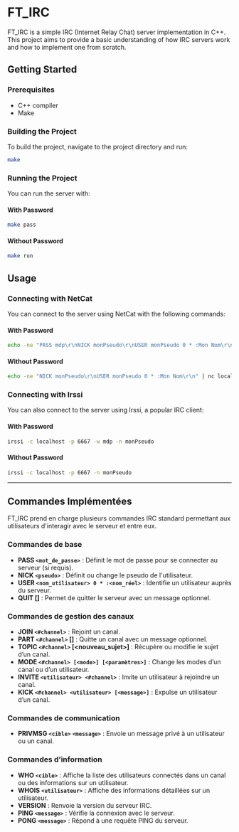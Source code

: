 # FT_IRC

FT_IRC is a simple IRC (Internet Relay Chat) server implementation in C++. This project aims to provide a basic understanding of how IRC servers work and how to implement one from scratch.

## Getting Started

### Prerequisites

- C++ compiler
- Make

### Building the Project

To build the project, navigate to the project directory and run:

```bash
make
```

### Running the Project

You can run the server with:

#### With Password

```bash
make pass
```

#### Without Password

```bash
make run
```

## Usage

### Connecting with NetCat

You can connect to the server using NetCat with the following commands:

#### With Password

```bash
echo -ne "PASS mdp\r\nNICK monPseudo\r\nUSER monPseudo 0 * :Mon Nom\r\n" | nc localhost 6667
```

#### Without Password

```bash
echo -ne "NICK monPseudo\r\nUSER monPseudo 0 * :Mon Nom\r\n" | nc localhost 6667
```

### Connecting with Irssi

You can also connect to the server using Irssi, a popular IRC client:

#### With Password

```bash
irssi -c localhost -p 6667 -w mdp -n monPseudo
```

#### Without Password

```bash
irssi -c localhost -p 6667 -n monPseudo
```

---

## Commandes Implémentées  

FT_IRC prend en charge plusieurs commandes IRC standard permettant aux utilisateurs d'interagir avec le serveur et entre eux.  

### Commandes de base  
- **PASS `<mot_de_passe>`** : Définit le mot de passe pour se connecter au serveur (si requis).  
- **NICK `<pseudo>`** : Définit ou change le pseudo de l'utilisateur.  
- **USER `<nom_utilisateur> 0 * :<nom_réel>`** : Identifie un utilisateur auprès du serveur.  
- **QUIT [<message>]** : Permet de quitter le serveur avec un message optionnel.  

### Commandes de gestion des canaux  
- **JOIN `<#channel>`** : Rejoint un canal.  
- **PART `<#channel>` [<message>]** : Quitte un canal avec un message optionnel.  
- **TOPIC `<#channel>` [<nouveau_sujet>]** : Récupère ou modifie le sujet d’un canal.  
- **MODE `<#channel> [<mode>] [<paramètres>]`** : Change les modes d’un canal ou d’un utilisateur.  
- **INVITE `<utilisateur> <#channel>`** : Invite un utilisateur à rejoindre un canal.  
- **KICK `<#channel> <utilisateur> [<message>]`** : Expulse un utilisateur d’un canal.  

### Commandes de communication  
- **PRIVMSG `<cible>` `<message>`** : Envoie un message privé à un utilisateur ou un canal.  

### Commandes d’information  
- **WHO `<cible>`** : Affiche la liste des utilisateurs connectés dans un canal ou des informations sur un utilisateur.  
- **WHOIS `<utilisateur>`** : Affiche des informations détaillées sur un utilisateur.  
- **VERSION** : Renvoie la version du serveur IRC.  
- **PING `<message>`** : Vérifie la connexion avec le serveur.  
- **PONG `<message>`** : Répond à une requête PING du serveur.  



